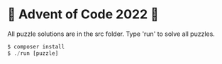# 🎄 Advent of Code 2022 🎄

All puzzle solutions are in the src folder. Type 'run' to solve all puzzles.

```php
$ composer install
$ ./run [puzzle]
```




